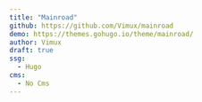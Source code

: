 ```yaml
---
title: "Mainroad"
github: https://github.com/Vimux/mainroad
demo: https://themes.gohugo.io/theme/mainroad/
author: Vimux
draft: true
ssg:
  - Hugo
cms:
  - No Cms
---
```

